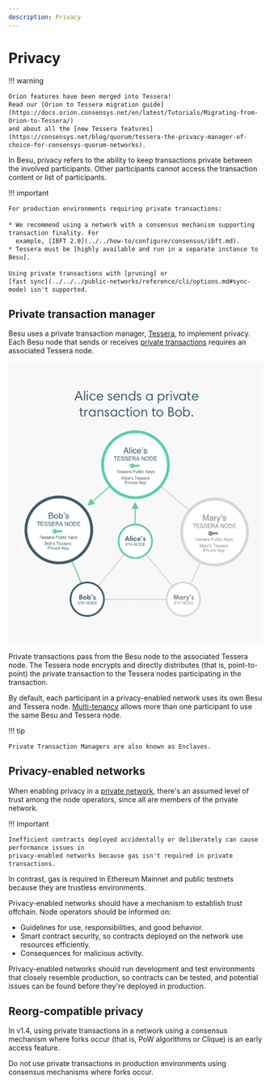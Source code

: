 ```yaml
---
description: Privacy
---
```


# Privacy

!!! warning

    Orion features have been merged into Tessera!
    Read our [Orion to Tessera migration guide](https://docs.orion.consensys.net/en/latest/Tutorials/Migrating-from-Orion-to-Tessera/)
    and about all the [new Tessera features](https://consensys.net/blog/quorum/tessera-the-privacy-manager-of-choice-for-consensys-quorum-networks).

In Besu, privacy refers to the ability to keep transactions private between the involved
participants. Other participants cannot access the transaction content or list of participants.

!!! important

    For production environments requiring private transactions:

    * We recommend using a network with a consensus mechanism supporting transaction finality. For
      example, [IBFT 2.0](../../how-to/configure/consensus/ibft.md).
    * Tessera must be [highly available and run in a separate instance to Besu].

    Using private transactions with [pruning] or
    [fast sync](../../../public-networks/reference/cli/options.md#sync-mode) isn't supported.

## Private transaction manager

Besu uses a private transaction manager, [Tessera](https://docs.tessera.consensys.net/), to implement
privacy.
Each Besu node that sends or receives [private transactions](private-transactions/index.md) requires an
associated Tessera node.

![Tessera Nodes](../../../assets/images/TesseraNodes.png)

Private transactions pass from the Besu node to the associated Tessera node. The Tessera node
encrypts and directly distributes (that is, point-to-point) the private transaction to the Tessera
nodes participating in the transaction.

By default, each participant in a privacy-enabled network uses its own Besu and Tessera node.
[Multi-tenancy](multi-tenancy.md) allows more than one participant to use the same Besu and Tessera
node.

!!! tip

    Private Transaction Managers are also known as Enclaves.

## Privacy-enabled networks

When enabling privacy in a [private network](../../get-started/system-requirements.md),
there's an assumed level of trust among the node operators, since all are members of the private
network.

!!! important

    Inefficient contracts deployed accidentally or deliberately can cause performance issues in
    privacy-enabled networks because gas isn't required in private transactions.

In contrast, gas is required in Ethereum Mainnet and public testnets because they are trustless
environments.

Privacy-enabled networks should have a mechanism to establish trust offchain.
Node operators should be informed on:

- Guidelines for use, responsibilities, and good behavior.
- Smart contract security, so contracts deployed on the network use resources efficiently.
- Consequences for malicious activity.

Privacy-enabled networks should run development and test environments that closely resemble
production, so contracts can be tested, and potential issues can be found before they're deployed in
production.

## Reorg-compatible privacy

In v1.4, using private transactions in a network using a consensus mechanism where forks occur
(that is, PoW algorithms or Clique) is an early access feature.

Do not use private transactions in production environments using consensus mechanisms where forks
occur.

<!-- Links -->
[highly available and run in a separate instance to Besu]: ../../how-to/use-privacy/tessera.md
[pruning]: ../../../public-networks/concepts/data-storage-formats.md#pruning
